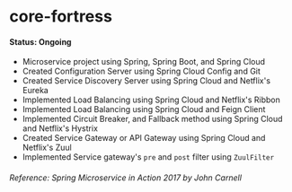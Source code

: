 # core-fortress

#### Status: Ongoing

- Microservice project using Spring, Spring Boot, and Spring Cloud
- Created Configuration Server using Spring Cloud Config and Git
- Created Service Discovery Server using Spring Cloud and Netflix's Eureka
- Implemented Load Balancing using Spring Cloud and Netflix's Ribbon
- Implemented Load Balancing using Spring Cloud and Feign Client
- Implemented Circuit Breaker, and Fallback method using Spring Cloud and Netflix's Hystrix
- Created Service Gateway or API Gateway using Spring Cloud and Netflix's Zuul
- Implemented Service gateway's `pre` and `post` filter using `ZuulFilter` 

###### Reference: Spring Microservice in Action 2017 by John Carnell
